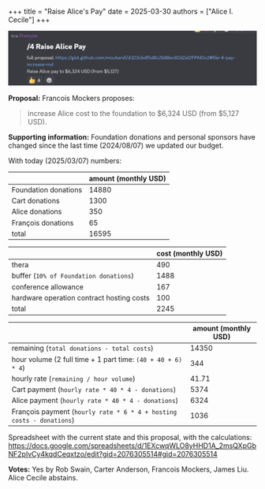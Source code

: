 +++
title = "Raise Alice's Pay"
date = 2025-03-30
authors = ["Alice I. Cecile"]
+++

<!-- more -->

![Vote for Raise Alice's Pay](raise-alice-pay.png)

**Proposal:** Francois Mockers proposes:

> increase Alice cost to the foundation to $6,324 USD (from $5,127 USD).

**Supporting information:** Foundation donations and personal sponsors have changed since the last time (2024/08/07) we updated our budget.

With today (2025/03/07) numbers:

|                      | amount (monthly USD) |
| -------------------- | -------------------- |
| Foundation donations | 14880                |
| Cart donations       | 1300                 |
| Alice donations      | 350                  |
| François donations   | 65                   |
| total                | 16595                |

|                                           | cost (monthly USD) |
| ----------------------------------------- | ------------------ |
| thera                                     | 490                |
| buffer (`10% of Foundation donations`)    | 1488               |
| conference allowance                      | 167                |
| hardware operation contract hosting costs | 100                |
| total                                     | 2245               |

|                                                                      | amount (monthly USD) |
| -------------------------------------------------------------------- | -------------------- |
| remaining (`total donations - total costs`)                          | 14350                |
| hour volume (2 full time + 1 part time: `(40 + 40 + 6) * 4`)         | 344                  |
| hourly rate (`remaining / hour volume`)                              | 41.71                |
| Cart payment (`hourly rate * 40 * 4 - donations`)                    | 5374                 |
| Alice payment (`hourly rate * 40 * 4 - donations`)                   | 6324                 |
| François payment (`hourly rate * 6 * 4 + hosting costs - donations`) | 1036                 |

Spreadsheet with the current state and this proposal, with the calculations: https://docs.google.com/spreadsheets/d/1EXcwqWLO8yHHD1A_2msQXpGbNF2plvCy4kqdCeqxtzo/edit?gid=2076305514#gid=2076305514

**Votes:** Yes by Rob Swain, Carter Anderson, Francois Mockers, James Liu. Alice Cecile abstains.
